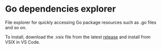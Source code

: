 # Go dependencies explorer

File explorer for quickly accessing Go package resources such as .go files and so on.

To install, download the .vsix file from the latest [release](https://github.com/m4gshm/vs-code-go-dependencies-explorer/releases) and install from VSIX in VS Code.